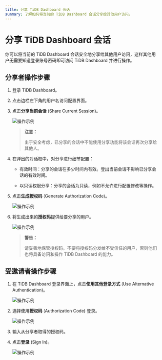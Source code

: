 ```yaml
---
title: 分享 TiDB Dashboard 会话
summary: 了解如何将当前的 TiDB Dashboard 会话分享给其他用户访问。
---
```


# 分享 TiDB Dashboard 会话

你可以将当前的 TiDB Dashboard 会话安全地分享给其他用户访问，这样其他用户无需要知道登录账号密码即可访问 TiDB Dashboard 并进行操作。

## 分享者操作步骤

1. 登录 TiDB Dashboard。

2. 点击边栏左下角的用户名访问配置界面。

3. 点击**分享当前会话** (Share Current Session)。

   ![操作示例](https://docs-download.pingcap.com/media/images/docs-cn/dashboard/dashboard-session-share-settings-1-v650.png)

   > **注意：**
   >
   > 出于安全考虑，已分享的会话中不能使用分享功能将该会话再次分享给其他人。

4. 在弹出的对话框中，对分享进行细节配置：

   - 有效时间：分享的会话在多少时间内有效。登出当前会话不影响已分享会话的有效时间。

   - 以只读权限分享：分享的会话为只读，例如不允许进行配置修改等操作。

5. 点击**生成授权码** (Generate Authorization Code)。

   ![操作示例](https://docs-download.pingcap.com/media/images/docs-cn/dashboard/dashboard-session-share-settings-2-v650.png)

6. 将生成出来的**授权码**提供给要分享的用户。

   ![操作示例](https://docs-download.pingcap.com/media/images/docs-cn/dashboard/dashboard-session-share-settings-3-v650.png)

   > **警告：**
   >
   > 请妥善地保管授权码。不要将授权码分发给不受信任的用户，否则他们也将具备访问和操作 TiDB Dashboard 的能力。

## 受邀请者操作步骤

1. 在 TiDB Dashboard 登录界面上，点击**使用其他登录方式** (Use Alternative Authentication)。

   ![操作示例](https://docs-download.pingcap.com/media/images/docs-cn/dashboard/dashboard-session-share-signin-1-v650.png)

2. 选择使用**授权码** (Authorization Code) 登录。

   ![操作示例](https://docs-download.pingcap.com/media/images/docs-cn/dashboard/dashboard-session-share-signin-2-v650.png)

3. 输入从分享者取得的授权码。

4. 点击**登录** (Sign In)。

   ![操作示例](https://docs-download.pingcap.com/media/images/docs-cn/dashboard/dashboard-session-share-signin-3-v650.png)
